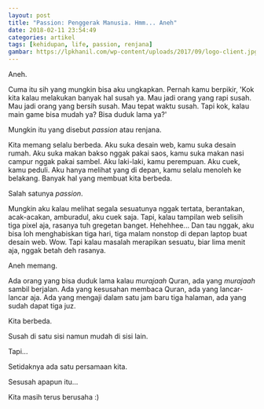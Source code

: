 ```yaml
---
layout: post
title: "Passion: Penggerak Manusia. Hmm... Aneh"
date: 2018-02-11 23:54:49
categories: artikel
tags: [kehidupan, life, passion, renjana]
gambar: https://lpkhanil.com/wp-content/uploads/2017/09/logo-client.jpg
---
```


Aneh.

Cuma itu sih yang mungkin bisa aku ungkapkan. Pernah kamu berpikir, 'Kok kita kalau melakukan banyak hal susah ya. Mau jadi orang yang rapi susah. Mau jadi orang yang bersih susah. Mau tepat waktu susah. Tapi kok, kalau main game bisa mudah ya? Bisa duduk lama ya?'

Mungkin itu yang disebut _passion_ atau renjana.

Kita memang selalu berbeda. Aku suka desain web, kamu suka desain rumah. Aku suka makan bakso nggak pakai saos, kamu suka makan nasi campur nggak pakai sambel. Aku laki-laki, kamu perempuan. Aku cuek, kamu peduli. Aku hanya melihat yang di depan, kamu selalu menoleh ke belakang. Banyak hal yang membuat kita berbeda.

Salah satunya _passion_.

Mungkin aku kalau melihat segala sesuatunya nggak tertata, berantakan, acak-acakan, amburadul, aku cuek saja. Tapi, kalau tampilan web selisih tiga pixel aja, rasanya tuh gregetan banget. Hehehhee... Dan tau nggak, aku bisa loh menghabiskan tiga hari, tiga malam nonstop di depan laptop buat desain web. Wow. Tapi kalau masalah merapikan sesuatu, biar lima menit aja, nggak betah deh rasanya.

Aneh memang.

Ada orang yang bisa duduk lama kalau _murajaah_ Quran, ada yang _murajaah_ sambil berjalan. Ada yang kesusahan membaca Quran, ada yang lancar-lancar aja. Ada yang mengaji dalam satu jam baru tiga halaman, ada yang sudah dapat tiga juz.

Kita berbeda.

Susah di satu sisi namun mudah di sisi lain.

Tapi...

Setidaknya ada satu persamaan kita.

Sesusah apapun itu...

Kita masih terus berusaha :)